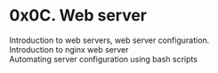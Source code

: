 # 0x0C. Web server
Introduction to web servers, web server configuration.  
Introduction to nginx web server  
Automating server configuration using bash scripts

